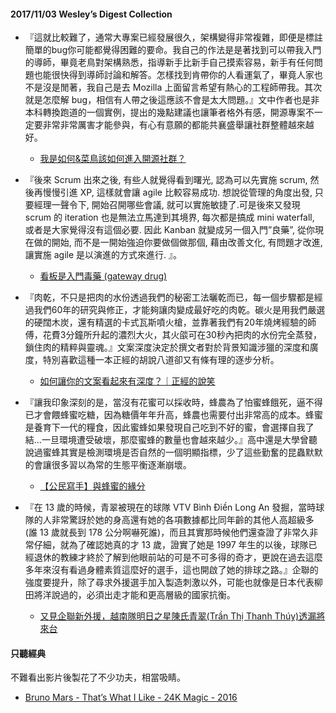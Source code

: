 #### 2017/11/03 Wesley’s Digest Collection

- 『這就比較難了，通常大專案已經發展很久，架構變得非常複雜，即便是標註簡單的bug你可能都覺得困難的要命。我自己的作法是是著找到可以帶我入門的導師，畢竟老鳥對架構熟悉，指導新手比新手自己摸索容易，新手有任何問題也能很快得到導師討論和解答。怎樣找到肯帶你的人看運氣了，畢竟人家也不是沒是閒著，我自己是去 Mozilla 上面留言希望有熱心的工程師帶我。其次就是怎麼解 bug，相信有人帶之後這應該不會是太大問題。』文中作者也是非本科轉換跑道的一個實例，提出的幾點建議也讓筆者格外有感，開源專案不一定要非常非常厲害才能參與，有心有意願的都能共襄盛舉讓社群整體越來越好。
  - [我是如何&菜鳥該如何進入開源社群？](http://ithelp.ithome.com.tw/articles/10190201)
  
- 『後來 Scrum 出來之後, 有些人就覺得看到曙光, 認為可以先實施 scrum, 然後再慢慢引進 XP, 這樣就會讓 agile 比較容易成功. 想說從管理的角度出發, 只要經理一聲令下, 開始召開哪些會議, 就可以實施敏捷了.可是後來又發現 scrum 的 iteration 也是無法立馬達到其境界, 每次都是搞成 mini waterfall, 或者是大家覺得沒有這個必要. 因此 Kanban 就變成另一個入門”良藥”, 從你現在做的開始, 而不是一開始強迫你要做個做那個, 藉由改善文化, 有問題才改進, 讓實施 agile 是以演進的方式來進行. 』。
  - [看板是入門毒藥 (gateway drug)](http://kojenchieh.pixnet.net/blog/post/386166536)
  
- 『肉乾，不只是把肉的水份透過我們的秘密工法曬乾而已，每一個步驟都是經過我們60年的研究與修正，才能夠讓肉變成最好吃的肉乾。碳火是用我們嚴選的硬闊木炭，還有精選的卡式瓦斯噴火槍，並靠著我們有20年燒烤經驗的師傅，花費3分鐘所升起的濃烈大火，其火燄可在30秒內把肉的水份完全蒸發，鎖住肉的精粹與靈魂。』文案深度決定於撰文者對於背景知識涉獵的深度和廣度，特別喜歡這種一本正經的胡說八道卻又有條有理的逐步分析。
  - [如何讓你的文案看起來有深度？｜正經的說笑](http://www.copywriter.com.tw/teaching/detail/%E5%A6%82%E4%BD%95%E8%AE%93%E4%BD%A0%E7%9A%84%E6%96%87%E6%A1%88%E7%9C%8B%E8%B5%B7%E4%BE%86%E6%9C%89%E6%B7%B1%E5%BA%A6%EF%BC%9F%EF%BD%9C%E6%AD%A3%E7%B6%93%E7%9A%84%E8%AA%AA%E7%AC%91.html?fb_action_ids=10154841845450718&fb_action_types=og.comments)
  
- 『讓我印象深刻的是，當沒有花蜜可以採收時，蜂農為了怕蜜蜂餓死，逼不得已才會餵蜂蜜吃糖，因為糖價年年升高，蜂農也需要付出非常高的成本。蜂蜜是養育下一代的糧食，因此蜜蜂如果發現自己吃到不好的蜜，會選擇自我了結…一旦環境遭受破壞，那麼蜜蜂的數量也會越來越少。』高中還是大學曾聽說過蜜蜂其實是檢測環境是否自然的一個明顯指標，少了這些勤奮的昆蟲默默的會讓很多習以為常的生態平衡逐漸崩壞。
  - [【公民寫手】與蜂蜜的緣分](https://www.newsmarket.com.tw/blog/29833/)


- 『在 13 歲的時候，青翠被現在的球隊  VTV Bình Điền Long An 發掘，當時球隊的人非常驚訝於她的身高還有她的各項數據都比同年齡的其他人高超級多 (誰 13 歲就長到 178 公分啊嚇死誰)，而且其實那時候他們還查證了非常久非常仔細，就為了確認她真的才 13 歲，證實了她是 1997 年生的以後，球隊已經退休的教練才終於了解到他眼前站的可是不可多得的奇才，更說在過去這麼多年來沒有看過身體素質這麼好的選手，這也開啟了她的排球之路。』企聯的強度要提升，除了尋求外援選手加入製造刺激以外，可能也就像是日本代表柳田將洋說過的，必須出走才能和更高層級的國家抗衡。
  - [又見企聯新外援，越南隊明日之星陳氏青翠(Trần Thị Thanh Thúy)透漏將來台](http://volleyball.biji.co/index.php?q=news&act=info&id=1090)





#### 只聽經典
不難看出影片後製花了不少功夫，相當吸睛。
- [Bruno Mars - That’s What I Like - 24K Magic - 2016](https://www.youtube.com/watch?v=PMivT7MJ41M)